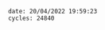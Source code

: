 

                date: 20/04/2022 19:59:23
                cycles: 24840

                         